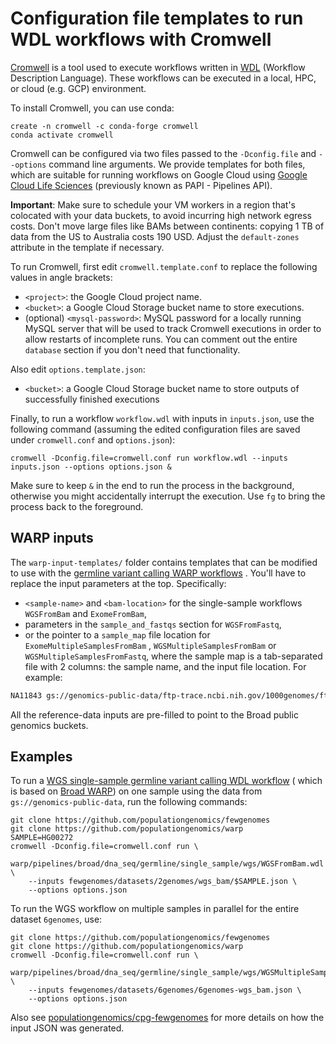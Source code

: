 # Configuration file templates to run WDL workflows with Cromwell

[Cromwell](https://cromwell.readthedocs.io/) is a tool used to execute workflows written
in [WDL](https://github.com/openwdl/wdl/blob/main/versions/1.0/SPEC.md)
(Workflow Description Language). These workflows can be executed in a local, HPC, or
cloud (e.g. GCP) environment.

To install Cromwell, you can use conda:

```
create -n cromwell -c conda-forge cromwell
conda activate cromwell
```

Cromwell can be configured via two files passed to the `-Dconfig.file` and `--options`
command line arguments. We provide templates for both files, which are suitable for
running workflows on Google Cloud using
[Google Cloud Life Sciences](https://cromwell.readthedocs.io/en/stable/tutorials/PipelinesApi101/)
(previously known as PAPI - Pipelines API).

**Important**: Make sure to schedule your VM workers in a region that's colocated with
your data buckets, to avoid incurring high network egress costs. Don't move large files
like BAMs between continents: copying 1 TB of data from the US to Australia costs 190
USD. Adjust the `default-zones`
attribute in the template if necessary.

To run Cromwell, first edit `cromwell.template.conf` to replace the following values in
angle brackets:

* `<project>`: the Google Cloud project name.
* `<bucket>`: a Google Cloud Storage bucket name to store executions.
* (optional) `<mysql-password>`: MySQL password for a locally running MySQL server that
  will be used to track Cromwell executions in order to allow restarts of incomplete
  runs. You can comment out the entire `database` section if you don't need that
  functionality.

Also edit `options.template.json`:

* `<bucket>`: a Google Cloud Storage bucket name to store outputs of successfully
  finished executions

Finally, to run a workflow `workflow.wdl` with inputs in `inputs.json`, use the
following command (assuming the edited configuration files are saved
under `cromwell.conf` and `options.json`):

```
cromwell -Dconfig.file=cromwell.conf run workflow.wdl --inputs inputs.json --options options.json &
```

Make sure to keep `&` in the end to run the process in the background, otherwise you
might accidentally interrupt the execution. Use `fg` to bring the process back to the
foreground.

## WARP inputs

The `warp-input-templates/` folder contains templates that can be modified to use with
the [germline variant calling WARP workflows](https://github.com/populationgenomics/warp/blob/master/pipelines/broad/dna_seq/germline/)
. You'll have to replace the input parameters at the top. Specifically:

* `<sample-name>` and `<bam-location>` for the single-sample workflows `WGSFromBam`
  and `ExomeFromBam`,
* parameters in the `sample_and_fastqs` section for `WGSFromFastq`,
* or the pointer to a `sample_map` file location for `ExomeMultipleSamplesFromBam`
  , `WGSMultipleSamplesFromBam` or `WGSMultipleSamplesFromFastq`, where the sample map
  is a tab-separated file with 2 columns: the sample name, and the input file location.
  For example:

```bash
NA11843	gs://genomics-public-data/ftp-trace.ncbi.nih.gov/1000genomes/ftp/phase3/data/NA11843/alignment/NA11843.mapped.ILLUMINA.bwa.CEU.low_coverage.20120522.bam
```

All the reference-data inputs are pre-filled to point to the Broad public genomics
buckets.


## Examples

To run
a [WGS single-sample germline variant calling WDL workflow](https://github.com/populationgenomics/warp/blob/start_from_mapped_bam/pipelines/broad/dna_seq/germline/single_sample/) (
which is based on [Broad WARP](https://github.com/broadinstitute/warp/)) on one sample
using the data from `gs://genomics-public-data`, run the following commands:

```
git clone https://github.com/populationgenomics/fewgenomes
git clone https://github.com/populationgenomics/warp
SAMPLE=HG00272
cromwell -Dconfig.file=cromwell.conf run \
    warp/pipelines/broad/dna_seq/germline/single_sample/wgs/WGSFromBam.wdl \ 
    --inputs fewgenomes/datasets/2genomes/wgs_bam/$SAMPLE.json \
    --options options.json
```

To run the WGS workflow on multiple samples in parallel for the entire dataset 
`6genomes`, use:

```
git clone https://github.com/populationgenomics/fewgenomes
git clone https://github.com/populationgenomics/warp
cromwell -Dconfig.file=cromwell.conf run \
    warp/pipelines/broad/dna_seq/germline/single_sample/wgs/WGSMultipleSamplesFromBam.wdl \ 
    --inputs fewgenomes/datasets/6genomes/6genomes-wgs_bam.json \
    --options options.json
```

Also
see [populationgenomics/cpg-fewgenomes](https://github.com/populationgenomics/fewgenomes)
for more details on how the input JSON was generated.
